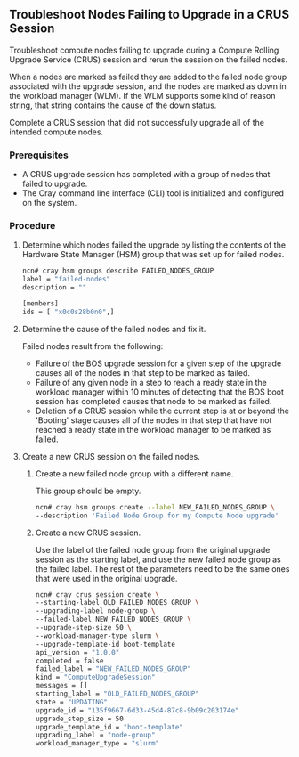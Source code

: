 ## Troubleshoot Nodes Failing to Upgrade in a CRUS Session

Troubleshoot compute nodes failing to upgrade during a Compute Rolling Upgrade Service \(CRUS\) session and rerun the session on the failed nodes.

When a nodes are marked as failed they are added to the failed node group associated with the upgrade session, and the nodes are marked as down in the workload manager \(WLM\). If the WLM supports some kind of reason string, that string contains the cause of the down status.

Complete a CRUS session that did not successfully upgrade all of the intended compute nodes.


### Prerequisites

-   A CRUS upgrade session has completed with a group of nodes that failed to upgrade.
-   The Cray command line interface \(CLI\) tool is initialized and configured on the system.


### Procedure

1.  Determine which nodes failed the upgrade by listing the contents of the Hardware State Manager \(HSM\) group that was set up for failed nodes.

    ```bash
    ncn# cray hsm groups describe FAILED_NODES_GROUP
    label = "failed-nodes"
    description = ""

    [members]
    ids = [ "x0c0s28b0n0",]
    ```

2.  Determine the cause of the failed nodes and fix it.

    Failed nodes result from the following:

    -   Failure of the BOS upgrade session for a given step of the upgrade causes all of the nodes in that step to be marked as failed.
    -   Failure of any given node in a step to reach a ready state in the workload manager within 10 minutes of detecting that the BOS boot session has completed causes that node to be marked as failed.
    -   Deletion of a CRUS session while the current step is at or beyond the 'Booting' stage causes all of the nodes in that step that have not reached a ready state in the workload manager to be marked as failed.

3.  Create a new CRUS session on the failed nodes.

    1.  Create a new failed node group with a different name.

        This group should be empty.

        ```bash
        ncn# cray hsm groups create --label NEW_FAILED_NODES_GROUP \
        --description 'Failed Node Group for my Compute Node upgrade'
        ```

    2.  Create a new CRUS session.

        Use the label of the failed node group from the original upgrade session as the starting label, and use the new failed node group as the failed label. The rest of the parameters need to be the same ones that were used in the original upgrade.

        ```bash
        ncn# cray crus session create \
        --starting-label OLD_FAILED_NODES_GROUP \
        --upgrading-label node-group \
        --failed-label NEW_FAILED_NODES_GROUP \
        --upgrade-step-size 50 \
        --workload-manager-type slurm \
        --upgrade-template-id boot-template
        api_version = "1.0.0"
        completed = false
        failed_label = "NEW_FAILED_NODES_GROUP"
        kind = "ComputeUpgradeSession"
        messages = []
        starting_label = "OLD_FAILED_NODES_GROUP"
        state = "UPDATING"
        upgrade_id = "135f9667-6d33-45d4-87c8-9b09c203174e"
        upgrade_step_size = 50
        upgrade_template_id = "boot-template"
        upgrading_label = "node-group"
        workload_manager_type = "slurm"
        ```



